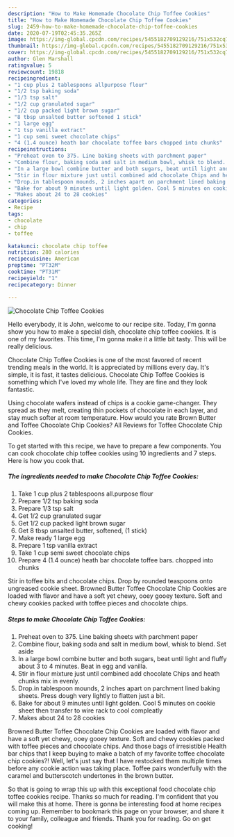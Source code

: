 ```yaml
---
description: "How to Make Homemade Chocolate Chip Toffee Cookies"
title: "How to Make Homemade Chocolate Chip Toffee Cookies"
slug: 2459-how-to-make-homemade-chocolate-chip-toffee-cookies
date: 2020-07-19T02:45:35.265Z
image: https://img-global.cpcdn.com/recipes/5455182709129216/751x532cq70/chocolate-chip-toffee-cookies-recipe-main-photo.jpg
thumbnail: https://img-global.cpcdn.com/recipes/5455182709129216/751x532cq70/chocolate-chip-toffee-cookies-recipe-main-photo.jpg
cover: https://img-global.cpcdn.com/recipes/5455182709129216/751x532cq70/chocolate-chip-toffee-cookies-recipe-main-photo.jpg
author: Glen Marshall
ratingvalue: 5
reviewcount: 19818
recipeingredient:
- "1 cup plus 2 tablespoons allpurpose flour"
- "1/2 tsp baking soda"
- "1/3 tsp salt"
- "1/2 cup granulated sugar"
- "1/2 cup packed light brown sugar"
- "8 tbsp unsalted butter softened 1 stick"
- "1 large egg"
- "1 tsp vanilla extract"
- "1 cup semi sweet chocolate chips"
- "4 (1.4 ounce) heath bar chocolate toffee bars chopped into chunks"
recipeinstructions:
- "Preheat oven to 375. Line baking sheets with parchment paper"
- "Combine flour, baking soda and salt in medium bowl, whisk to blend. Set aside"
- "In a large bowl combine butter and both sugars, beat until light and fluffy about 3 to 4 minutes. Beat in egg and vanilla."
- "Stir in flour mixture just until combined add chocolate Chips and heath chunks mix in evenly."
- "Drop.in tablespoon mounds, 2 inches apart on parchment lined baking sheets. Press dough very lightly to flatten just a bit."
- "Bake for about 9 minutes until light golden. Cool 5 minutes on cookie sheet then transfer to wire rack to cool compleatly"
- "Makes about 24 to 28 cookies"
categories:
- Recipe
tags:
- chocolate
- chip
- toffee

katakunci: chocolate chip toffee 
nutrition: 280 calories
recipecuisine: American
preptime: "PT32M"
cooktime: "PT31M"
recipeyield: "1"
recipecategory: Dinner

---
```



![Chocolate Chip Toffee Cookies](https://img-global.cpcdn.com/recipes/5455182709129216/751x532cq70/chocolate-chip-toffee-cookies-recipe-main-photo.jpg)

Hello everybody, it is John, welcome to our recipe site. Today, I'm gonna show you how to make a special dish, chocolate chip toffee cookies. It is one of my favorites. This time, I'm gonna make it a little bit tasty. This will be really delicious.

Chocolate Chip Toffee Cookies is one of the most favored of recent trending meals in the world. It is appreciated by millions every day. It's simple, it is fast, it tastes delicious. Chocolate Chip Toffee Cookies is something which I've loved my whole life. They are fine and they look fantastic.

Using chocolate wafers instead of chips is a cookie game-changer. They spread as they melt, creating thin pockets of chocolate in each layer, and stay much softer at room temperature. How would you rate Brown Butter and Toffee Chocolate Chip Cookies? All Reviews for Toffee Chocolate Chip Cookies.


To get started with this recipe, we have to prepare a few components. You can cook chocolate chip toffee cookies using 10 ingredients and 7 steps. Here is how you cook that.

<!--inarticleads1-->

##### The ingredients needed to make Chocolate Chip Toffee Cookies:

1. Take 1 cup plus 2 tablespoons all.purpose flour
1. Prepare 1/2 tsp baking soda
1. Prepare 1/3 tsp salt
1. Get 1/2 cup granulated sugar
1. Get 1/2 cup packed light brown sugar
1. Get 8 tbsp unsalted butter, softened, (1 stick)
1. Make ready 1 large egg
1. Prepare 1 tsp vanilla extract
1. Take 1 cup semi sweet chocolate chips
1. Prepare 4 (1.4 ounce) heath bar chocolate toffee bars. chopped into chunks


Stir in toffee bits and chocolate chips. Drop by rounded teaspoons onto ungreased cookie sheet. Browned Butter Toffee Chocolate Chip Cookies are loaded with flavor and have a soft yet chewy, ooey gooey texture. Soft and chewy cookies packed with toffee pieces and chocolate chips. 

<!--inarticleads2-->

##### Steps to make Chocolate Chip Toffee Cookies:

1. Preheat oven to 375. Line baking sheets with parchment paper
1. Combine flour, baking soda and salt in medium bowl, whisk to blend. Set aside
1. In a large bowl combine butter and both sugars, beat until light and fluffy about 3 to 4 minutes. Beat in egg and vanilla.
1. Stir in flour mixture just until combined add chocolate Chips and heath chunks mix in evenly.
1. Drop.in tablespoon mounds, 2 inches apart on parchment lined baking sheets. Press dough very lightly to flatten just a bit.
1. Bake for about 9 minutes until light golden. Cool 5 minutes on cookie sheet then transfer to wire rack to cool compleatly
1. Makes about 24 to 28 cookies


Browned Butter Toffee Chocolate Chip Cookies are loaded with flavor and have a soft yet chewy, ooey gooey texture. Soft and chewy cookies packed with toffee pieces and chocolate chips. And those bags of irresistible Health bar chips that I keep buying to make a batch of my favorite toffee chocolate chip cookies?! Well, let&#39;s just say that I have restocked them multiple times before any cookie action was taking place. Toffee pairs wonderfully with the caramel and butterscotch undertones in the brown butter. 

So that is going to wrap this up with this exceptional food chocolate chip toffee cookies recipe. Thanks so much for reading. I'm confident that you will make this at home. There is gonna be interesting food at home recipes coming up. Remember to bookmark this page on your browser, and share it to your family, colleague and friends. Thank you for reading. Go on get cooking!
